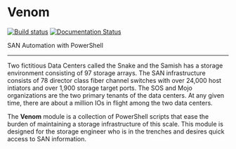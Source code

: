 # Venom
[![Build status](https://ci.appveyor.com/api/projects/status/dktthvk43gwicc7l?svg=true)](https://ci.appveyor.com/project/cadayton/Venom)
[![Documentation Status](https://readthedocs.org/projects/venom/badge/?version=latest)](http://venom.readthedocs.io/en/latest/?badge=latest)

SAN Automation with PowerShell
***

Two fictitious Data Centers called the Snake and the Samish has a storage environment consisting of 97 storage arrays.  The SAN infrastructure consists of 78 director class fiber channel switches with over 24,000 host intiators and over 1,900 storage target ports. The SOS and Mojo organizations are the two primary tenants of the data centers. At any given time, there are about a million IOs in flight among the two data centers.

The **Venom** module is a collection of PowerShell scripts that ease the burden of maintaining a storage infrastructure of this scale.  This module is designed for the storage engineer who is in the trenches and desires quick access to SAN information.
